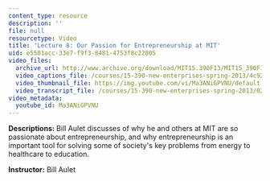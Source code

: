 ```yaml
---
content_type: resource
description: ''
file: null
resourcetype: Video
title: 'Lecture 8: Our Passion for Entrepreneurship at MIT'
uid: e5501acc-33e7-f9f3-8481-4753f8c22805
video_files:
  archive_url: http://www.archive.org/download/MIT15.390F13/MIT15_390F13_lec08_300k.mp4
  video_captions_file: /courses/15-390-new-enterprises-spring-2013/4c92cceb143b5e0b9d864611a4da8a67_Ma3ANiGPVNU.vtt
  video_thumbnail_file: https://img.youtube.com/vi/Ma3ANiGPVNU/default.jpg
  video_transcript_file: /courses/15-390-new-enterprises-spring-2013/0258bb85e7308ec0be2057d18ed14ed2_Ma3ANiGPVNU.pdf
video_metadata:
  youtube_id: Ma3ANiGPVNU
---
```


**Descriptions:** Bill Aulet discusses of why he and others at MIT are so passionate about entrepreneurship, and why entrepreneurship is an important tool for solving some of society's key problems from energy to healthcare to education.

**Instructor:** Bill Aulet